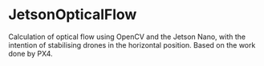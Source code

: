 # JetsonOpticalFlow
Calculation of optical flow using OpenCV and the Jetson Nano, with the intention of stabilising drones in the horizontal position. Based on the work done by PX4.
